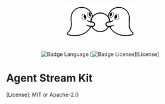 <div align="center">

<img alt="Agent Stream Kit" width="190" height="90" src="https://github.com/stn/agent-stream-kit/blob/main/docs/img/ask_title.png?raw=true">

<br>
<br>

![Badge Language] 
[![Badge License]][License] 

</div>

# Agent Stream Kit



<!----------------------------------------------------------------------------->

[License]: MIT or Apache-2.0

<!----------------------------------{ Badges }--------------------------------->

[Badge Language]: https://img.shields.io/github/languages/top/stn/agent-stream-kit
[Badge License]: https://img.shields.io/github/license/stn/agent-stream-kit
